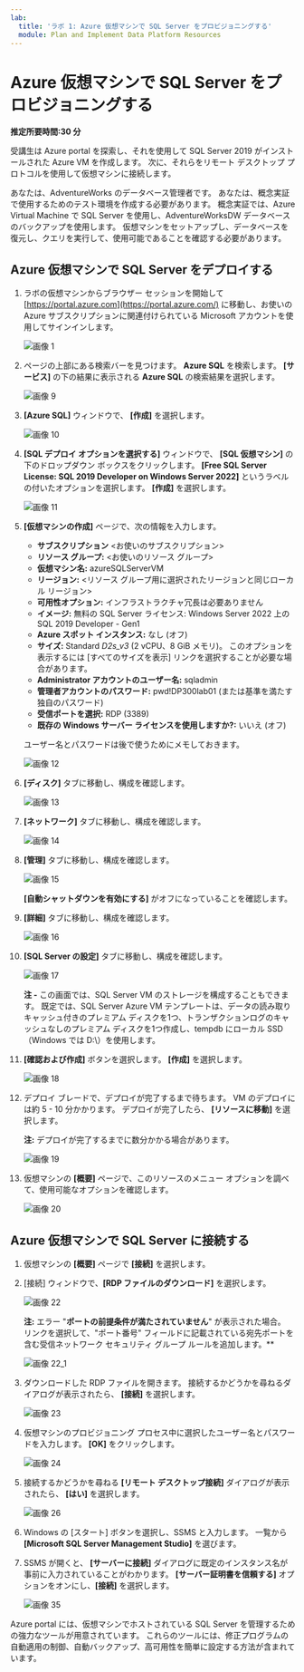 ```yaml
---
lab:
  title: 'ラボ 1: Azure 仮想マシンで SQL Server をプロビジョニングする'
  module: Plan and Implement Data Platform Resources
---
```


# Azure 仮想マシンで SQL Server をプロビジョニングする

**推定所要時間:30 分**

受講生は Azure portal を探索し、それを使用して SQL Server 2019 がインストールされた Azure VM を作成します。 次に、それらをリモート デスクトップ プロトコルを使用して仮想マシンに接続します。

あなたは、AdventureWorks のデータベース管理者です。 あなたは、概念実証で使用するためのテスト環境を作成する必要があります。 概念実証では、Azure Virtual Machine で SQL Server を使用し、AdventureWorksDW データベースのバックアップを使用します。 仮想マシンをセットアップし、データベースを復元し、クエリを実行して、使用可能であることを確認する必要があります。

## Azure 仮想マシンで SQL Server をデプロイする

1. ラボの仮想マシンからブラウザー セッションを開始して [https://portal.azure.com](https://portal.azure.com/) に移動し、お使いの Azure サブスクリプションに関連付けられている Microsoft アカウントを使用してサインインします。

    ![画像 1](../images/dp-300-module-01-lab-01.png)

1. ページの上部にある検索バーを見つけます。 **Azure SQL** を検索します。 **[サービス]** の下の結果に表示される **Azure SQL** の検索結果を選択します。

    ![画像 9](../images/dp-300-module-01-lab-09.png)

1. **[Azure SQL]** ウィンドウで、 **[作成]** を選択します。

    ![画像 10](../images/dp-300-module-01-lab-10.png)

1. **[SQL デプロイ オプションを選択する]** ウィンドウで、 **[SQL 仮想マシン]** の下のドロップダウン ボックスをクリックします。 **[Free SQL Server License: SQL 2019 Developer on Windows Server 2022]** というラベルの付いたオプションを選択します。 **[作成]** を選択します。

    ![画像 11](../images/dp-300-module-01-lab-11.png)

1. **[仮想マシンの作成]** ページで、次の情報を入力します。

    - **サブスクリプション** &lt;お使いのサブスクリプション&gt;
    - **リソース グループ:** &lt;お使いのリソース グループ&gt;
    - **仮想マシン名:** azureSQLServerVM
    - **リージョン:** &lt;リソース グループ用に選択されたリージョンと同じローカル リージョン&gt;
    - **可用性オプション:** インフラストラクチャ冗長は必要ありません
    - **イメージ:** 無料の SQL Server ライセンス: Windows Server 2022 上の SQL 2019 Developer - Gen1
    - **Azure スポット インスタンス:** なし (オフ)
    - **サイズ:** Standard *D2s_v3* (2 vCPU、8 GiB メモリ)。 このオプションを表示するには [すべてのサイズを表示] リンクを選択することが必要な場合があります。
    - **Administrator アカウントのユーザー名:** sqladmin
    - **管理者アカウントのパスワード:** pwd!DP300lab01 (または基準を満たす独自のパスワード)
    - **受信ポートを選択:** RDP (3389)
    - **既存の Windows サーバー ライセンスを使用しますか?:** いいえ (オフ)

    ユーザー名とパスワードは後で使うためにメモしておきます。

    ![画像 12](../images/dp-300-module-01-lab-12.png)

1. **[ディスク]** タブに移動し、構成を確認します。

    ![画像 13](../images/dp-300-module-01-lab-13.png)

1. **[ネットワーク]** タブに移動し、構成を確認します。

    ![画像 14](../images/dp-300-module-01-lab-14.png)

1. **[管理]** タブに移動し、構成を確認します。

    ![画像 15](../images/dp-300-module-01-lab-15.png)

    **[自動シャットダウンを有効にする]** がオフになっていることを確認します。

1. **[詳細]** タブに移動し、構成を確認します。

    ![画像 16](../images/dp-300-module-01-lab-16.png)

1. **[SQL Server の設定]** タブに移動し、構成を確認します。

    ![画像 17](../images/dp-300-module-01-lab-17.png)

    **注 -** この画面では、SQL Server VM のストレージを構成することもできます。 既定では、SQL Server Azure VM テンプレートは、データの読み取りキャッシュ付きのプレミアム ディスクを1つ、トランザクションログのキャッシュなしのプレミアム ディスクを1つ作成し、tempdb にローカル SSD（Windows では D:\）を使用します。

1. **[確認および作成]** ボタンを選択します。 **[作成]** を選択します。

    ![画像 18](../images/dp-300-module-01-lab-18.png)

1. デプロイ ブレードで、デプロイが完了するまで待ちます。 VM のデプロイには約 5 - 10 分かかります。 デプロイが完了したら、 **[リソースに移動]** を選択します。

    **注:** デプロイが完了するまでに数分かかる場合があります。

    ![画像 19](../images/dp-300-module-01-lab-19.png)

1. 仮想マシンの **[概要]** ページで、このリソースのメニュー オプションを調べて、使用可能なオプションを確認します。

    ![画像 20](../images/dp-300-module-01-lab-20.png)

## Azure 仮想マシンで SQL Server に接続する

1. 仮想マシンの **[概要]** ページで **[接続]** を選択します。

1. [接続] ウィンドウで、**[RDP ファイルのダウンロード]** を選択します。

    ![画像 22](../images/dp-300-module-01-lab-22.png)

    **注:** エラー "**ポートの前提条件が満たされていません**" が表示された場合。 リンクを選択して、"ポート番号" フィールドに記載されている宛先ポートを含む受信ネットワーク セキュリティ グループ ルールを追加します。**

    ![画像 22_1](../images/dp-300-module-01-lab-22_1.png)

1. ダウンロードした RDP ファイルを開きます。 接続するかどうかを尋ねるダイアログが表示されたら、 **[接続]** を選択します。

    ![画像 23](../images/dp-300-module-01-lab-23.png)

1. 仮想マシンのプロビジョニング プロセス中に選択したユーザー名とパスワードを入力します。 **[OK]** をクリックします。

    ![画像 24](../images/dp-300-module-01-lab-24.png)

1. 接続するかどうかを尋ねる **[リモート デスクトップ接続]** ダイアログが表示されたら、 **[はい]** を選択します。

    ![画像 26](../images/dp-300-module-01-lab-26.png)

1. Windows の [スタート] ボタンを選択し、SSMS と入力します。 一覧から **[Microsoft SQL Server Management Studio]** を選びます。  

1. SSMS が開くと、 **[サーバーに接続]** ダイアログに既定のインスタンス名が事前に入力されていることがわかります。 **[サーバー証明書を信頼する]** オプションをオンにし、**[接続]** を選択します。

    ![画像 35](../images/dp-300-module-01-lab-35.png)

Azure portal には、仮想マシンでホストされている SQL Server を管理するための強力なツールが用意されています。 これらのツールには、修正プログラムの自動適用の制御、自動バックアップ、高可用性を簡単に設定する方法が含まれています。
